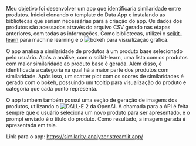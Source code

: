 Meu objetivo foi desenvolver um app que identificaria similaridade entre produtos. Iniciei clonando o template do Data App e instalando as bibliotecas que seriam necessárias para a criação do app. Os dados dos produtos são acessados através do arquivo CSV gerado nas etapas anteriores, com todas as informações. Como bibliotecas, utilizei o [scikit-learn](https://scikit-learn.org/stable/) para machine learning e o ![bokeh](https://bokeh.org/) para visualização gráfica.

O app analisa a similaridade de produtos à um produto base selecionado pelo usuário. Após a análise, com o scikit-learn, uma lista com os produtos com maior similaridade ao produto base é gerada. Além disso, é identificada a categoria na qual há a maior parte dos produtos com similaridade. Após isso, um scatter plot com os scores de similaridades é gerado com o bokeh, possuindo um tooltip para visualização do produto e categoria que cada ponto representa. 

O app também também possui uma seção de geração de imagens dos produtos, utilizando o ![DALL-E 2](https://openai.com/dall-e-2) da OpenAI. A chamada para a API é feita sempre que o usuário seleciona um novo produto para ser apresentado, e o prompt enviado é o título do produto. Como resultado, a imagem gerada é apresentada em tela.

Link para o app: https://similarity-analyzer.streamlit.app/

